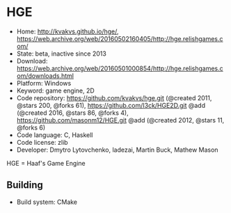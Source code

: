# HGE

- Home: http://kvakvs.github.io/hge/, https://web.archive.org/web/20160502160405/http://hge.relishgames.com/
- State: beta, inactive since 2013
- Download: https://web.archive.org/web/20160501000854/http://hge.relishgames.com/downloads.html
- Platform: Windows
- Keyword: game engine, 2D
- Code repository: https://github.com/kvakvs/hge.git (@created 2011, @stars 200, @forks 61), https://github.com/I3ck/HGE2D.git @add (@created 2016, @stars 86, @forks 4), https://github.com/masonm12/HGE.git @add (@created 2012, @stars 11, @forks 6)
- Code language: C, Haskell
- Code license: zlib
- Developer: Dmytro Lytovchenko, ladezai, Martin Buck, Mathew Mason

HGE = Haaf's Game Engine

## Building

- Build system: CMake
